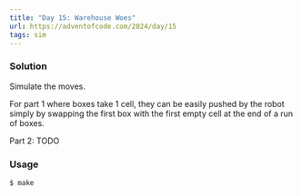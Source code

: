 ```yaml
---
title: "Day 15: Warehouse Woes"
url: https://adventofcode.com/2024/day/15
tags: sim
---
```


### Solution
Simulate the moves.

For part 1 where boxes take 1 cell, they can be easily pushed by the robot simply by swapping the first box with the first empty cell at the end of a run of boxes.

Part 2: TODO

### Usage
```
$ make
```
